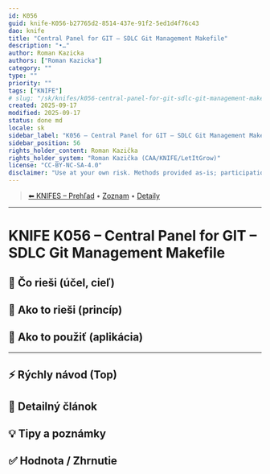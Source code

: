 ```yaml
---
id: K056
guid: knife-K056-b27765d2-8514-437e-91f2-5ed1d4f76c43
dao: knife
title: "Central Panel for GIT – SDLC Git Management Makefile"
description: "•…"
author: Roman Kazicka
authors: ["Roman Kazicka"]
category: ""
type: ""
priority: ""
tags: ["KNIFE"]
# slug: "/sk/knifes/k056-central-panel-for-git-sdlc-git-management-makefile"
created: 2025-09-17
modified: 2025-09-17
status: done md
locale: sk
sidebar_label: "K056 – Central Panel for GIT – SDLC Git Management Makefile"
sidebar_position: 56
rights_holder_content: Roman Kazička
rights_holder_system: "Roman Kazička (CAA/KNIFE/LetItGrow)"
license: "CC-BY-NC-SA-4.0"
disclaimer: "Use at your own risk. Methods provided as-is; participation is voluntary and context-aware."
---
```

<!-- body:start -->

<!-- nav:knifes -->
> [⬅ KNIFES – Prehľad](../overview.md) • [Zoznam](../KNIFE_Overview_List.md) • [Detaily](../KNIFE_Overview_Details.md)
---
# KNIFE K056 – Central Panel for GIT – SDLC Git Management Makefile

## 🎯 Čo rieši (účel, cieľ)

## 🧩 Ako to rieši (princíp)

## 🧪 Ako to použiť (aplikácia)

---

## ⚡ Rýchly návod (Top)

## 📜 Detailný článok

## 💡 Tipy a poznámky

## ✅ Hodnota / Zhrnutie
